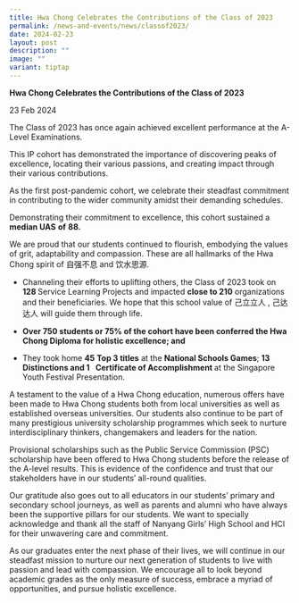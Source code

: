 ```yaml
---
title: Hwa Chong Celebrates the Contributions of the Class of 2023
permalink: /news-and-events/news/classof2023/
date: 2024-02-23
layout: post
description: ""
image: ""
variant: tiptap
---
```

<p><strong>Hwa Chong Celebrates the Contributions of the Class of 2023</strong>
</p>
<p>23 Feb 2024</p>
<p>The Class of 2023 has once again achieved excellent performance at the
A-Level Examinations.&nbsp;&nbsp;</p>
<p>This IP cohort has demonstrated the importance of discovering peaks of
excellence, locating their various passions, and creating impact through
their various contributions.&nbsp;</p>
<p>As the first post-pandemic cohort, we celebrate their steadfast commitment
in contributing to the wider community amidst their demanding schedules.&nbsp;</p>
<p>Demonstrating their commitment to excellence, this cohort sustained a <strong>median UAS</strong>  <strong>of</strong>  <strong>88.&nbsp;</strong>
</p>
<p>We are proud that our students continued to flourish, embodying the values
of grit, adaptability and compassion. These are all hallmarks of the Hwa
Chong spirit of 自强不息 and 饮水思源.&nbsp;</p>
<ul>
<li>
<p>Channeling their efforts to uplifting others, the Class of 2023 took on <strong>128 </strong>Service
Learning Projects and impacted <strong>close to 210</strong> organizations
and their beneficiaries. We hope that this school value of 己立立人 , 己达达人
will guide them through life.</p>
</li>
<li>
<p><strong>Over 750 students or 75% of the cohort have been conferred the Hwa Chong Diploma for holistic excellence; and</strong>
</p>
</li>
<li>
<p>They took home <strong>45</strong>  <strong>Top 3 titles</strong> at the <strong>National Schools Games</strong>; <strong>13 Distinctions and 1&nbsp; </strong>&nbsp;<strong>Certificate of Accomplishment </strong>at
the Singapore Youth Festival Presentation.</p>
</li>
</ul>
<p>A testament to the value of a Hwa Chong education, numerous offers have
been made to Hwa Chong students both from local universities as well as
established overseas universities. Our students also continue to be part
of many prestigious university scholarship programmes which seek to nurture
interdisciplinary thinkers, changemakers and leaders for the nation.&nbsp;</p>
<p>Provisional scholarships such as the Public Service Commission (PSC) scholarship
have been offered to Hwa Chong students before the release of the A-level
results. This is evidence of the confidence and trust that our stakeholders
have in our students’ all-round qualities.&nbsp;&nbsp;
<br>
</p>
<p>Our gratitude also goes out to all educators in our students’ primary
and secondary school journeys, as well as parents and alumni who have always
been the supportive pillars for our students. We want to specially acknowledge
and thank all the staff of Nanyang Girls’ High School and HCI for their
unwavering care and commitment.</p>
<p>As our graduates enter the next phase of their lives, we will continue
in our steadfast mission to nurture our next generation of students to
live with passion and lead with compassion. We encourage all to look beyond
academic grades as the only measure of success, embrace a myriad of opportunities,
and pursue holistic excellence.</p>
<p>
<br>
</p>